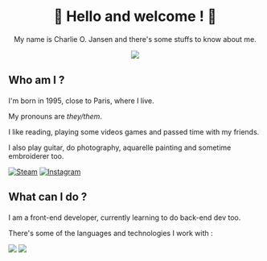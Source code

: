 <h1 style="text-align: center;"> 🌈 Hello and welcome ! 🌈</h1>

<section style="margin-top: 20px; margin-bottom: 20px;">
  <p style="text-align: center;">My name is Charlie O. Jansen and there's some stuffs to know about me.</p>
  <p style="text-align: center;"><img src="https://img.shields.io/badge/Charlie-they%2Fthem-blue"/></p>
</section>

## Who am I ?

<section style="margin-top: 20px; margin-bottom: 20px;">
  I'm born in 1995, close to Paris, where I live.

My pronouns are _they/them_.

I like reading, playing some videos games and passed time with my friends.

I also play guitar, do photography, aquarelle painting and sometime embroiderer too.

[![Steam](https://img.shields.io/badge/steam-%23000000.svg?style=for-the-badge&logo=steam&logoColor=white)](https://steamcommunity.com/id/tegf_charlie) [![Instagram](https://img.shields.io/badge/Instagram-%23E4405F.svg?style=for-the-badge&logo=Instagram&logoColor=white)](https://www.instagram.com/ophe.zarzar)

</section>

## What can I do ?

<section style="margin-top: 20px; margin-bottom: 20px;">
<p>I am a front-end developer, currently learning to do back-end dev too.</p>

There's some of the languages and technologies I work with :

[![](https://skillicons.dev/icons?i=github,vscode,html,css,scss,js,react)](https://skillicons.dev)
[![](https://skillicons.dev/icons?i=bootstrap,jquery,ruby,rails,ts,mongodb,webpack)](https://skillicons.dev)

</section>
